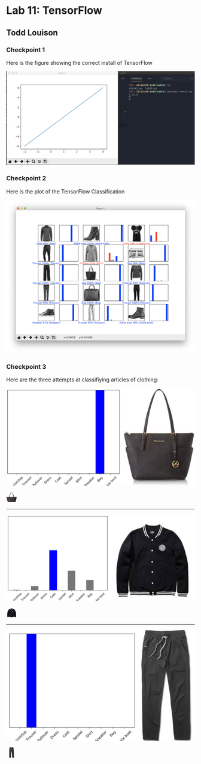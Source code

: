 # Lab 11: TensorFlow

## Todd Louison

### Checkpoint 1

Here is the figure showing the correct install of TensorFlow

![check1](check1.png)

### Checkpoint 2

Here is the plot of the TensorFlow Classification

![check2](check.png)

### Checkpoint 3

Here are the three attempts at classifiying articles of clothing:

![Purse](check3Plots/purseFINAL.png)

![smallPurse](data/purse_small.jpg)

---

![jacket](check3Plots/jacketFINAL.png)

![smallJacket](data/jacket_small.jpg)

---

![pants](check3Plots/pantsFINAL.png)

![smallPants](data/pants_small.jpg)
